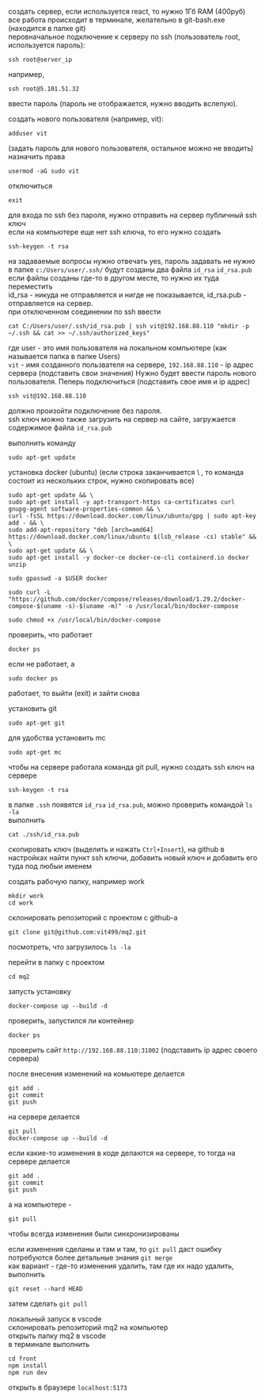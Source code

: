 создать сервер, если используется react, то нужно 1Гб RAM (400руб)  
все работа происходит в терминале, желательно в git-bash.exe (находится в папке git)  
перовначальное подключение к серверу по ssh (пользователь root, используется пароль):

```
ssh root@server_ip
```

например,

```
ssh root@5.101.51.32
```

ввести пароль (пароль не отображается, нужно вводить вслепую).

создать нового пользователя (например, vit):

```
adduser vit
```

(задать пароль для нового пользователя, остальное можно не вводить)
назначить права

```
usermod -aG sudo vit
```

отключиться

```
exit
```

для входа по ssh без пароля, нужно отправить на сервер публичный ssh ключ  
если на компьютере еще нет ssh ключа, то его нужно создать

```
ssh-keygen -t rsa
```

на задаваемые вопросы нужно отвечать yes, пароль задавать не нужно  
в папке `c:/Users/user/.ssh/` будут созданы два файла `id_rsa` `id_rsa.pub`  
если файлы созданы где-то в другом месте, то нужно их туда переместить  
id_rsa - никуда не отправляется и нигде не показывается, id_rsa.pub - отправляется на сервер.  
при отключенном соединении по ssh ввести

```
cat C:/Users/user/.ssh/id_rsa.pub | ssh vit@192.168.88.110 "mkdir -p ~/.ssh && cat >> ~/.ssh/authorized_keys"
```

где user - это имя пользователя на локальном компьютере (как называется папка в папке Users)  
`vit` - имя созданного пользвателя на сервере, `192.168.88.110` - ip адрес сервера (подставить свои значения)
Нужно будет ввести пароль нового пользователя.
Пеперь подключиться (подставить свое имя и ip адрес)

```
ssh vit@192.168.88.110
```

должно произойти подключение без пароля.  
ssh ключ можно также загрузить на сервер на сайте, загружается содержимое файла `id_rsa.pub`

выполнить команду

```
sudo apt-get update
```

установка docker (ubuntu) (если строка заканчивается \ , то команда состоит из нескольких строк, нужно скопировать все)

```
sudo apt-get update && \
sudo apt-get install -y apt-transport-https ca-certificates curl gnupg-agent software-properties-common && \
curl -fsSL https://download.docker.com/linux/ubuntu/gpg | sudo apt-key add - && \
sudo add-apt-repository "deb [arch=amd64] https://download.docker.com/linux/ubuntu $(lsb_release -cs) stable" && \
sudo apt-get update && \
sudo apt-get install -y docker-ce docker-ce-cli containerd.io docker unzip
```

```
sudo gpasswd -a $USER docker
```

```
sudo curl -L "https://github.com/docker/compose/releases/download/1.29.2/docker-compose-$(uname -s)-$(uname -m)" -o /usr/local/bin/docker-compose
```

```
sudo chmod +x /usr/local/bin/docker-compose
```

проверить, что работает

```
docker ps
```

если не работает, а

```
sudo docker ps
```

работает, то выйти (exit) и зайти снова

установить git

```
sudo apt-get git
```

для удобства установить mc

```
sudo apt-get mc
```

чтобы на сервере работала команда git pull, нужно создать ssh ключ на сервере

```
ssh-keygen -t rsa
```

в папке `.ssh` появятся `id_rsa` `id_rsa.pub`, можно проверить командой `ls -la`  
выполнить

```
cat ./ssh/id_rsa.pub
```

скопировать ключ (выделить и нажать `Ctrl+Insert`), на github в настройках найти пункт ssh ключи, добавить новый ключ и добавить его туда под любыи именем

создать рабочую папку, например work

```
mkdir work
cd work
```

склонировать репозиторий с проектом с github-а

```
git clone git@github.com:vit499/mq2.git
```

посмотреть, что загрузилось `ls -la`

перейти в папку с проектом

```
cd mq2
```

запусть установку

```
docker-compose up --build -d
```

проверить, запустился ли контейнер

```
docker ps
```

проверить сайт `http://192.168.88.110:31002` (подставить ip адрес своего сервера)

после внесения изменений на комьютере делается

```
git add .
git commit
git push
```

на сервере делается

```
git pull
docker-compose up --build -d
```

если какие-то изменения в коде делаются на сервере, то тогда на сервере делается

```
git add .
git commit
git push
```

а на компьютере -

```
git pull
```

чтобы всегда изменения были синхронизированы

если изменения сделаны и там и там, то `git pull` даст ошибку  
потребуются более детальные знания `git merge`  
как вариант - где-то изменения удалить, там где их надо удалить, выполнить

```
git reset --hard HEAD
```

затем сделать `git pull`

локальный запуск в vscode  
склонировать репозиторий mq2 на компьютер  
открыть папку mq2 в vscode  
в терминале выполнить

```
cd front
npm install
npm run dev
```

открыть в браузере `localhost:5173`

